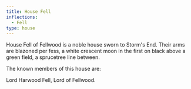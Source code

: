 ```yaml
---
title: House Fell
inflections:
  - Fell
type: house
---
```


 House Fell of Fellwood is a noble house sworn to Storm's End. Their arms are blazoned per fess, a white crescent moon in the first on black above a green field, a sprucetree line between.

The known members of this house are:

Lord Harwood Fell, Lord of Fellwood.


